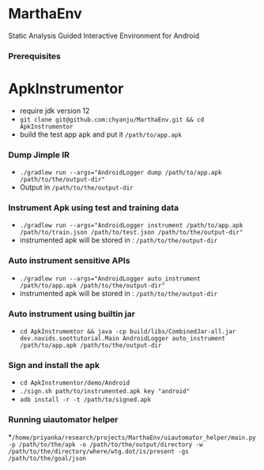 # MarthaEnv
Static Analysis Guided Interactive Environment for Android

### Prerequisites



# ApkInstrumentor
  * require jdk version 12
  * `git clone git@github.com:chyanju/MarthaEnv.git && cd ApkInstrumentor`
  * build the test app apk and put it `/path/to/app.apk`

### Dump Jimple IR
  * `./gradlew run --args="AndroidLogger dump /path/to/app.apk /path/to/the/output-dir"`
  * Output in `/path/to/the/output-dir`

### Instrument Apk using test and training data
  * `./gradlew run --args="AndroidLogger instrument /path/to/app.apk /path/to/train.json /path/to/test.json /path/to/the/output-dir"`
  * instrumented apk will be stored in : `/path/to/the/output-dir`

### Auto instrument sensitive APIs
  * `./gradlew run --args="AndroidLogger auto_instrument /path/to/app.apk /path/to/the/output-dir"`
  * instrumented apk will be stored in : `/path/to/the/output-dir`

### Auto instrument using builtin jar
  * `cd ApkInstrumemtor && java -cp build/libs/CombinedJar-all.jar dev.navids.soottutorial.Main AndroidLogger auto_instrument /path/to/app.apk /path/to/the/output-dir`

### Sign and install the apk
  * `cd ApkInstrumentor/demo/Android`
  * `./sign.sh path/to/instrumented.apk key "android"`
  * `adb install -r -t /path/to/signed.apk`

### Running uiautomator helper
  *`/home/priyanka/research/projects/MarthaEnv/uiautomator_helper/main.py -p /path/to/the/apk -o /path/to/the/output/directory -w /path/to/the/directory/where/wtg.dot/is/present -gs /path/to/the/goal/json`



